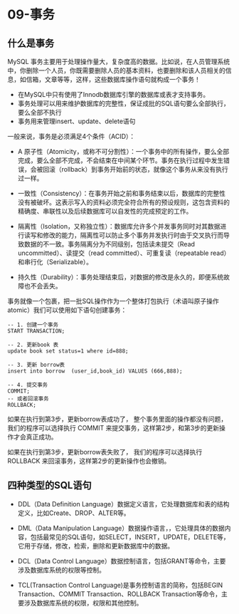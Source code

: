 # 09-事务


## 什么是事务


MySQL 事务主要用于处理操作量大，复杂度高的数据。比如说，在人员管理系统中，你删除一个人员，你既需要删除人员的基本资料，也要删除和该人员相关的信息，如信箱，文章等等，这样，这些数据库操作语句就构成一个事务！

- 在MySQL中只有使用了Innodb数据库引擎的数据库或表才支持事务。
- 事务处理可以用来维护数据库的完整性，保证成批的SQL语句要么全部执行，要么全部不执行
- 事务用来管理insert、update、delete语句


一般来说，事务是必须满足4个条件（ACID）：

- A 原子性（Atomicity，或称不可分割性）：一个事务中的所有操作，要么全部完成，要么全部不完成，不会结束在中间某个环节。事务在执行过程中发生错误，会被回滚（rollback）到事务开始前的状态，就像这个事务从来没有执行过一样。

- 一致性（Consistency）：在事务开始之前和事务结束以后，数据库的完整性没有被破坏。这表示写入的资料必须完全符合所有的预设规则，这包含资料的精确度、串联性以及后续数据库可以自发性的完成预定的工作。

- 隔离性（Isolation，又称独立性）：数据库允许多个并发事务同时对其数据进行读写和修改的能力，隔离性可以防止多个事务并发执行时由于交叉执行而导致数据的不一致。事务隔离分为不同级别，包括读未提交（Read uncommitted）、读提交（read committed）、可重复读（repeatable read）和串行化（Serializable）。

- 持久性（Durability）：事务处理结束后，对数据的修改是永久的，即便系统故障也不会丢失。



事务就像一个包裹，把一批SQL操作作为一个整体打包执行（术语叫原子操作atomic）我们可以使用如下语句创建事务：


```
-- 1. 创建一个事务
START TRANSACTION;

-- 2. 更新book 表
update book set status=1 where id=888;

-- 3. 更新 borrow表
insert into borrow  (user_id,book_id) VALUES (666,888);

-- 4. 提交事务 
COMMIT;
-- 或者回滚事务
ROLLBACK;
```

如果在执行到第3步，更新borrow表成功了， 整个事务里面的操作都没有问题， 我们的程序可以选择执行 COMMIT 来提交事务，这样第2步，和第3步的更新操作才会真正成功。

如果在执行到第3步，更新borrow表失败了， 我们的程序可以选择执行 ROLLBACK 来回滚事务，这样第2步的更新操作也会撤销。




## 四种类型的SQL语句


- DDL（Data Definition Language）数据定义语言，它处理数据库和表的结构定义，比如Create、DROP、ALTER等。

- DML（Data Manipulation Language）数据操作语言，，它处理具体的数据内容，包括最常见的SQL语句，如SELECT，INSERT，UPDATE，DELETE等，它用于存储，修改，检索，删除和更新数据库中的数据。

- DCL（Data Control Language）数据控制语言，包括GRANT等命令，主要涉及数据库系统的权限等控制。

- TCL(Transaction Control Language)是事务控制语言的简称，包括BEGIN Transaction、COMMIT Transaction、ROLLBACK Transaction等命令，主要涉及数据库系统的权限，权限和其他控制。